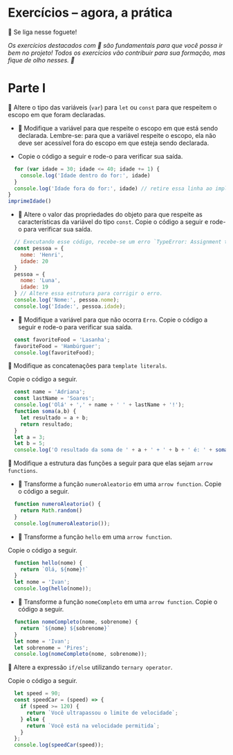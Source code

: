 # Exercícios – agora, a prática

🚀 Se liga nesse foguete!

_Os exercícios destacados com 🚀 são fundamentais para que você possa ir bem no projeto! Todos os exercícios vão contribuir para sua formação, mas fique de olho nesses. 👀_

# Parte I
🚀 Altere o tipo das variáveis (`var`) para `let` ou `const` para que respeitem o escopo em que foram declaradas.

* 🚀  Modifique a variável para que respeite o escopo em que está sendo declarada. Lembre-se: para que a variável respeite o escopo, ela não deve ser acessível fora do escopo em que esteja sendo declarada.

* Copie o código a seguir e rode-o para verificar sua saída.

```javascript function imprimeIdade() {
  for (var idade = 30; idade <= 40; idade += 1) {
    console.log('Idade dentro do for:', idade)
  }
  console.log('Idade fora do for:', idade) // retire essa linha ao implementar o tipo de variável correta.
}
imprimeIdade()
```
* 🚀 Altere o valor das propriedades do objeto para que respeite as características da variável do tipo `const`.
Copie o código a seguir e rode-o para verificar sua saída.

```javascript
  // Executando esse código, recebe-se um erro `TypeError: Assignment to constant variable.`
  const pessoa = {
    nome: 'Henri',
    idade: 20
  }
  pessoa = {
    nome: 'Luna',
    idade: 19
  } // Altere essa estrutura para corrigir o erro.
  console.log('Nome:', pessoa.nome);
  console.log('Idade:', pessoa.idade);
  ```
  
* 🚀 Modifique a variável para que não ocorra `Erro`.
Copie o código a seguir e rode-o para verificar sua saída.

```javascript
  const favoriteFood = 'Lasanha';
  favoriteFood = 'Hambúrguer';
  console.log(favoriteFood);
  ```
🚀 Modifique as concatenações para `template literals`.

Copie o código a seguir.

```javascript
  const name = 'Adriana';
  const lastName = 'Soares';
  console.log('Olá' + ',' + name + ' ' + lastName + '!');
  function soma(a,b) {
    let resultado = a + b;
    return resultado;
  }
  let a = 3;
  let b = 5;
  console.log('O resultado da soma de ' + a + ' + ' + b + ' é: ' + soma(a,b));
  ```
🚀 Modifique a estrutura das funções a seguir para que elas sejam `arrow functions`.

* 🚀 Transforme a função `numeroAleatorio` em uma `arrow function`.
Copie o código a seguir.

```javascript
  function numeroAleatorio() {
    return Math.random()
  }
  console.log(numeroAleatorio());
  ```
* 🚀 Transforme a função `hello` em uma `arrow function`.

Copie o código a seguir.

```javascript
  function hello(nome) {
    return `Olá, ${nome}!`
  }
  let nome = 'Ivan';
  console.log(hello(nome));
  ```
* 🚀 Transforme a função `nomeCompleto` em uma `arrow function`.
Copie o código a seguir.

```javascript
  function nomeCompleto(nome, sobrenome) {
    return `${nome} ${sobrenome}`
  }
  let nome = 'Ivan';
  let sobrenome = 'Pires';
  console.log(nomeCompleto(nome, sobrenome));
  ```
🚀 Altere a expressão `if/else` utilizando `ternary operator`.

Copie o código a seguir.

```javascript
  let speed = 90;
  const speedCar = (speed) => {
    if (speed >= 120) {
      return `Você ultrapassou o limite de velocidade`;
    } else {
      return `Você está na velocidade permitida`;
    }
  };
  console.log(speedCar(speed));
  ```

